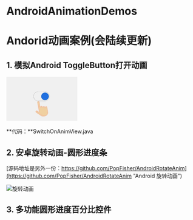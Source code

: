 # AndroidAnimationDemos
# Andorid动画案例(会陆续更新) #

## 1. 模拟Android ToggleButton打开动画 ##

![开关动画](/docpic/switch_on_anim.GIF "ToggleButton 开关开启动画")

**代码：**SwitchOnAnimView.java

## 2. 安卓旋转动画-圆形进度条 ##

[源码地址是另外一份：https://github.com/PopFisher/AndroidRotateAnim](https://github.com/PopFisher/AndroidRotateAnim "Android 旋转动画")

![旋转动画](/docpic/RotateAnim.gif "Android 旋转动画")

## 3. 多功能圆形进度百分比控件
